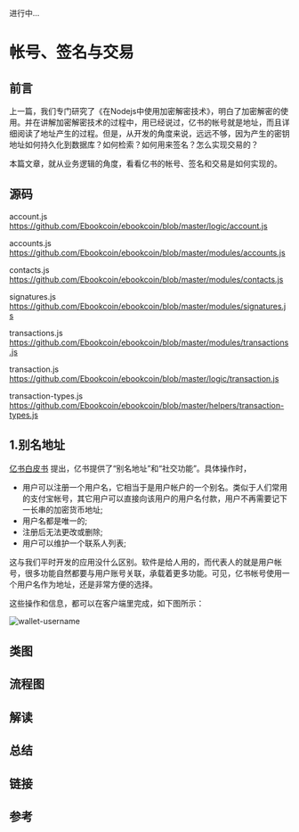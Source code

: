 进行中...

# 帐号、签名与交易

## 前言

上一篇，我们专门研究了《在Nodejs中使用加密解密技术》，明白了加密解密的使用。并在讲解加密解密技术的过程中，用已经说过，亿书的帐号就是地址，而且详细阅读了地址产生的过程。但是，从开发的角度来说，远远不够，因为产生的密钥地址如何持久化到数据库？如何检索？如何用来签名？怎么实现交易的？

本篇文章，就从业务逻辑的角度，看看亿书的帐号、签名和交易是如何实现的。

## 源码

account.js https://github.com/Ebookcoin/ebookcoin/blob/master/logic/account.js

accounts.js https://github.com/Ebookcoin/ebookcoin/blob/master/modules/accounts.js

contacts.js https://github.com/Ebookcoin/ebookcoin/blob/master/modules/contacts.js


signatures.js https://github.com/Ebookcoin/ebookcoin/blob/master/modules/signatures.js


transactions.js https://github.com/Ebookcoin/ebookcoin/blob/master/modules/transactions.js

transaction.js https://github.com/Ebookcoin/ebookcoin/blob/master/logic/transaction.js

transaction-types.js https://github.com/Ebookcoin/ebookcoin/blob/master/helpers/transaction-types.js

## 1.别名地址

[亿书白皮书][] 提出，亿书提供了“别名地址”和“社交功能”。具体操作时，

- 用户可以注册一个用户名，它相当于是用户帐户的一个别名。类似于人们常用的支付宝帐号，其它用户可以直接向该用户的用户名付款，用户不再需要记下一长串的加密货币地址;
- 用户名都是唯一的;
- 注册后无法更改或删除;
- 用户可以维护一个联系人列表;


这与我们平时开发的应用没什么区别。软件是给人用的，而代表人的就是用户帐号，很多功能自然都要与用户账号关联，承载着更多功能。可见，亿书帐号使用一个用户名作为地址，还是非常方便的选择。

这些操作和信息，都可以在客户端里完成，如下图所示：

![wallet-username][]

## 类图

## 流程图

## 解读

## 总结

## 链接

## 参考

[亿书白皮书]: http://ebookchain.org/ebookchain.pdf

[wallet-username]: ../wallet-username.jpg
